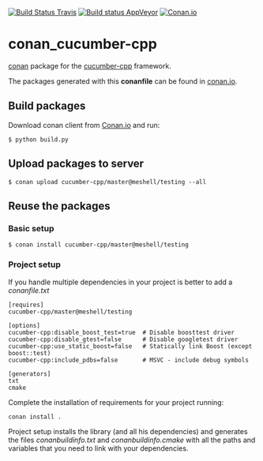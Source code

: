 [![Build Status Travis](https://travis-ci.org/meshell/conan_cucumber-cpp.svg)](https://travis-ci.org/meshell/conan_cucumber-cpp)
[![Build status AppVeyor](https://ci.appveyor.com/api/projects/status/87xtvnlff3gef1ja?svg=true)](https://ci.appveyor.com/project//meshell/conan_cucumber-cpp)
[![Conan.io](https://img.shields.io/badge/conan.io-cucumber--cpp%2Fmaster-green.svg)](http://www.conan.io/source/cucumber-cpp/master/meshell/testing)


# conan_cucumber-cpp
[conan](https://www.conan.io/) package for the [cucumber-cpp](https://github.com/cucumber/cucumber-cpp) framework.

The packages generated with this **conanfile** can be found in [conan.io](https://conan.io/source/cucumber-cpp/master/meshell/testing).

## Build packages

Download conan client from [Conan.io](https://conan.io) and run:

    $ python build.py

## Upload packages to server

    $ conan upload cucumber-cpp/master@meshell/testing --all

## Reuse the packages

### Basic setup

    $ conan install cucumber-cpp/master@meshell/testing

### Project setup

If you handle multiple dependencies in your project is better to add a *conanfile.txt*

    [requires]
    cucumber-cpp/master@meshell/testing

    [options]
    cucumber-cpp:disable_boost_test=true  # Disable boosttest driver
    cucumber-cpp:disable_gtest=false      # Disable googletest driver
    cucumber-cpp:use_static_boost=false   # Statically link Boost (except boost::test)
    cucumber-cpp:include_pdbs=false       # MSVC - include debug symbols

    [generators]
    txt
    cmake

Complete the installation of requirements for your project running:</small></span>

    conan install .

Project setup installs the library (and all his dependencies) and generates the files *conanbuildinfo.txt* and *conanbuildinfo.cmake* with all the paths and variables that you need to link with your dependencies.
